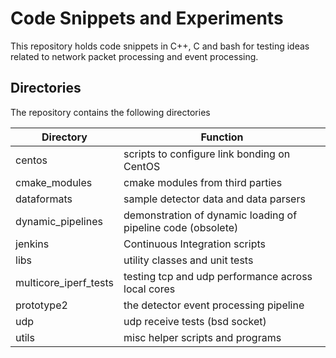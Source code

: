 # Code Snippets and Experiments
This repository holds code snippets in C++, C and bash for testing ideas
 related to network packet processing and  event processing.

## Directories
The repository contains the following directories

Directory             | Function
-------------         | -------------
centos                | scripts to configure link bonding on CentOS
cmake_modules         | cmake modules from third parties
dataformats           | sample detector data and data parsers
dynamic_pipelines     | demonstration of dynamic loading of pipeline code (obsolete)
jenkins               | Continuous Integration scripts
libs                  | utility classes and unit tests
multicore_iperf_tests | testing tcp and udp performance across local cores
prototype2            | the detector event processing pipeline
udp                   | udp receive tests (bsd socket)
utils                 | misc helper scripts and programs
